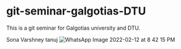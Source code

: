 # git-seminar-galgotias-DTU

This is a git seminar for Galgotias university and DTU.

Sona Varshney
tanuj
![WhatsApp Image 2022-02-12 at 8 42 15 PM](https://user-images.githubusercontent.com/99477385/153716893-fe76bce9-46ea-4a21-83da-87485c2d4cff.jpeg)
